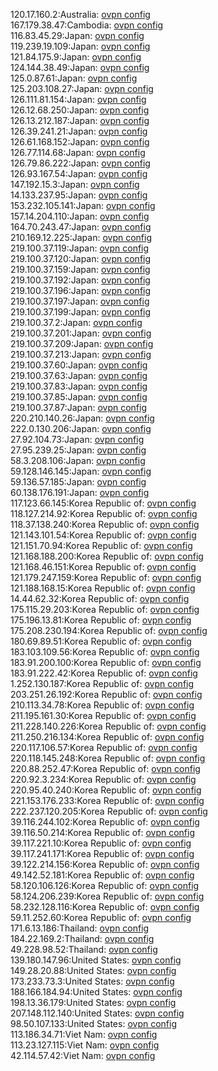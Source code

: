 120.17.160.2:Australia: [ovpn config](vpn/120_17_160_2.ovpn)  
167.179.38.47:Cambodia: [ovpn config](vpn/167_179_38_47.ovpn)  
116.83.45.29:Japan: [ovpn config](vpn/116_83_45_29.ovpn)  
119.239.19.109:Japan: [ovpn config](vpn/119_239_19_109.ovpn)  
121.84.175.9:Japan: [ovpn config](vpn/121_84_175_9.ovpn)  
124.144.38.49:Japan: [ovpn config](vpn/124_144_38_49.ovpn)  
125.0.87.61:Japan: [ovpn config](vpn/125_0_87_61.ovpn)  
125.203.108.27:Japan: [ovpn config](vpn/125_203_108_27.ovpn)  
126.111.81.154:Japan: [ovpn config](vpn/126_111_81_154.ovpn)  
126.12.68.250:Japan: [ovpn config](vpn/126_12_68_250.ovpn)  
126.13.212.187:Japan: [ovpn config](vpn/126_13_212_187.ovpn)  
126.39.241.21:Japan: [ovpn config](vpn/126_39_241_21.ovpn)  
126.61.168.152:Japan: [ovpn config](vpn/126_61_168_152.ovpn)  
126.77.114.68:Japan: [ovpn config](vpn/126_77_114_68.ovpn)  
126.79.86.222:Japan: [ovpn config](vpn/126_79_86_222.ovpn)  
126.93.167.54:Japan: [ovpn config](vpn/126_93_167_54.ovpn)  
147.192.15.3:Japan: [ovpn config](vpn/147_192_15_3.ovpn)  
14.133.237.95:Japan: [ovpn config](vpn/14_133_237_95.ovpn)  
153.232.105.141:Japan: [ovpn config](vpn/153_232_105_141.ovpn)  
157.14.204.110:Japan: [ovpn config](vpn/157_14_204_110.ovpn)  
164.70.243.47:Japan: [ovpn config](vpn/164_70_243_47.ovpn)  
210.169.12.225:Japan: [ovpn config](vpn/210_169_12_225.ovpn)  
219.100.37.119:Japan: [ovpn config](vpn/219_100_37_119.ovpn)  
219.100.37.120:Japan: [ovpn config](vpn/219_100_37_120.ovpn)  
219.100.37.159:Japan: [ovpn config](vpn/219_100_37_159.ovpn)  
219.100.37.192:Japan: [ovpn config](vpn/219_100_37_192.ovpn)  
219.100.37.196:Japan: [ovpn config](vpn/219_100_37_196.ovpn)  
219.100.37.197:Japan: [ovpn config](vpn/219_100_37_197.ovpn)  
219.100.37.199:Japan: [ovpn config](vpn/219_100_37_199.ovpn)  
219.100.37.2:Japan: [ovpn config](vpn/219_100_37_2.ovpn)  
219.100.37.201:Japan: [ovpn config](vpn/219_100_37_201.ovpn)  
219.100.37.209:Japan: [ovpn config](vpn/219_100_37_209.ovpn)  
219.100.37.213:Japan: [ovpn config](vpn/219_100_37_213.ovpn)  
219.100.37.60:Japan: [ovpn config](vpn/219_100_37_60.ovpn)  
219.100.37.63:Japan: [ovpn config](vpn/219_100_37_63.ovpn)  
219.100.37.83:Japan: [ovpn config](vpn/219_100_37_83.ovpn)  
219.100.37.85:Japan: [ovpn config](vpn/219_100_37_85.ovpn)  
219.100.37.87:Japan: [ovpn config](vpn/219_100_37_87.ovpn)  
220.210.140.26:Japan: [ovpn config](vpn/220_210_140_26.ovpn)  
222.0.130.206:Japan: [ovpn config](vpn/222_0_130_206.ovpn)  
27.92.104.73:Japan: [ovpn config](vpn/27_92_104_73.ovpn)  
27.95.239.25:Japan: [ovpn config](vpn/27_95_239_25.ovpn)  
58.3.208.106:Japan: [ovpn config](vpn/58_3_208_106.ovpn)  
59.128.146.145:Japan: [ovpn config](vpn/59_128_146_145.ovpn)  
59.136.57.185:Japan: [ovpn config](vpn/59_136_57_185.ovpn)  
60.138.176.191:Japan: [ovpn config](vpn/60_138_176_191.ovpn)  
117.123.66.145:Korea Republic of: [ovpn config](vpn/117_123_66_145.ovpn)  
118.127.214.92:Korea Republic of: [ovpn config](vpn/118_127_214_92.ovpn)  
118.37.138.240:Korea Republic of: [ovpn config](vpn/118_37_138_240.ovpn)  
121.143.101.54:Korea Republic of: [ovpn config](vpn/121_143_101_54.ovpn)  
121.151.70.94:Korea Republic of: [ovpn config](vpn/121_151_70_94.ovpn)  
121.168.188.200:Korea Republic of: [ovpn config](vpn/121_168_188_200.ovpn)  
121.168.46.151:Korea Republic of: [ovpn config](vpn/121_168_46_151.ovpn)  
121.179.247.159:Korea Republic of: [ovpn config](vpn/121_179_247_159.ovpn)  
121.188.168.15:Korea Republic of: [ovpn config](vpn/121_188_168_15.ovpn)  
14.44.62.32:Korea Republic of: [ovpn config](vpn/14_44_62_32.ovpn)  
175.115.29.203:Korea Republic of: [ovpn config](vpn/175_115_29_203.ovpn)  
175.196.13.81:Korea Republic of: [ovpn config](vpn/175_196_13_81.ovpn)  
175.208.230.194:Korea Republic of: [ovpn config](vpn/175_208_230_194.ovpn)  
180.69.89.51:Korea Republic of: [ovpn config](vpn/180_69_89_51.ovpn)  
183.103.109.56:Korea Republic of: [ovpn config](vpn/183_103_109_56.ovpn)  
183.91.200.100:Korea Republic of: [ovpn config](vpn/183_91_200_100.ovpn)  
183.91.222.42:Korea Republic of: [ovpn config](vpn/183_91_222_42.ovpn)  
1.252.130.187:Korea Republic of: [ovpn config](vpn/1_252_130_187.ovpn)  
203.251.26.192:Korea Republic of: [ovpn config](vpn/203_251_26_192.ovpn)  
210.113.34.78:Korea Republic of: [ovpn config](vpn/210_113_34_78.ovpn)  
211.195.161.30:Korea Republic of: [ovpn config](vpn/211_195_161_30.ovpn)  
211.228.140.226:Korea Republic of: [ovpn config](vpn/211_228_140_226.ovpn)  
211.250.216.134:Korea Republic of: [ovpn config](vpn/211_250_216_134.ovpn)  
220.117.106.57:Korea Republic of: [ovpn config](vpn/220_117_106_57.ovpn)  
220.118.145.248:Korea Republic of: [ovpn config](vpn/220_118_145_248.ovpn)  
220.88.252.47:Korea Republic of: [ovpn config](vpn/220_88_252_47.ovpn)  
220.92.3.234:Korea Republic of: [ovpn config](vpn/220_92_3_234.ovpn)  
220.95.40.240:Korea Republic of: [ovpn config](vpn/220_95_40_240.ovpn)  
221.153.176.233:Korea Republic of: [ovpn config](vpn/221_153_176_233.ovpn)  
222.237.120.205:Korea Republic of: [ovpn config](vpn/222_237_120_205.ovpn)  
39.116.244.102:Korea Republic of: [ovpn config](vpn/39_116_244_102.ovpn)  
39.116.50.214:Korea Republic of: [ovpn config](vpn/39_116_50_214.ovpn)  
39.117.221.10:Korea Republic of: [ovpn config](vpn/39_117_221_10.ovpn)  
39.117.241.171:Korea Republic of: [ovpn config](vpn/39_117_241_171.ovpn)  
39.122.214.156:Korea Republic of: [ovpn config](vpn/39_122_214_156.ovpn)  
49.142.52.181:Korea Republic of: [ovpn config](vpn/49_142_52_181.ovpn)  
58.120.106.126:Korea Republic of: [ovpn config](vpn/58_120_106_126.ovpn)  
58.124.206.239:Korea Republic of: [ovpn config](vpn/58_124_206_239.ovpn)  
58.232.128.116:Korea Republic of: [ovpn config](vpn/58_232_128_116.ovpn)  
59.11.252.60:Korea Republic of: [ovpn config](vpn/59_11_252_60.ovpn)  
171.6.13.186:Thailand: [ovpn config](vpn/171_6_13_186.ovpn)  
184.22.169.2:Thailand: [ovpn config](vpn/184_22_169_2.ovpn)  
49.228.98.52:Thailand: [ovpn config](vpn/49_228_98_52.ovpn)  
139.180.147.96:United States: [ovpn config](vpn/139_180_147_96.ovpn)  
149.28.20.88:United States: [ovpn config](vpn/149_28_20_88.ovpn)  
173.233.73.3:United States: [ovpn config](vpn/173_233_73_3.ovpn)  
188.166.184.94:United States: [ovpn config](vpn/188_166_184_94.ovpn)  
198.13.36.179:United States: [ovpn config](vpn/198_13_36_179.ovpn)  
207.148.112.140:United States: [ovpn config](vpn/207_148_112_140.ovpn)  
98.50.107.133:United States: [ovpn config](vpn/98_50_107_133.ovpn)  
113.186.34.71:Viet Nam: [ovpn config](vpn/113_186_34_71.ovpn)  
113.23.127.115:Viet Nam: [ovpn config](vpn/113_23_127_115.ovpn)  
42.114.57.42:Viet Nam: [ovpn config](vpn/42_114_57_42.ovpn)  
